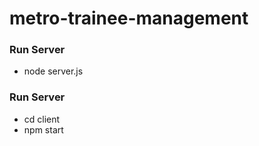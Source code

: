# metro-trainee-management

### Run Server

- node server.js

### Run Server

- cd client
- npm start

